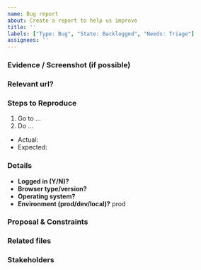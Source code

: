 ```yaml
---
name: Bug report
about: Create a report to help us improve
title: ''
labels: ["Type: Bug", "State: Backlogged", "Needs: Triage"]
assignees: ''
---
```


<!-- What problem are we solving? What does the experience look like today? What are the symptoms? -->

### Evidence / Screenshot (if possible)

### Relevant url?
<!-- `https://openlibrary.org/...` -->

### Steps to Reproduce
<!-- What steps caused you to find the bug? -->
1. Go to ...
2. Do ...

<!-- What actually happened after these steps? What did you expect to happen? -->
* Actual: 
* Expected: 

### Details

- **Logged in (Y/N)?** 
- **Browser type/version?** 
- **Operating system?** 
- **Environment (prod/dev/local)?** prod
<!-- If not sure, put prod -->

### Proposal & Constraints
<!-- What is the proposed solution / implementation? Is there a precedent of this approach succeeding elsewhere? -->

### Related files
<!-- Files related to this issue; this is super useful for new contributors who might want to help! If you're not sure, leave this blank; a maintainer will add them. -->

### Stakeholders
<!-- @ tag stakeholders of this bug -->
